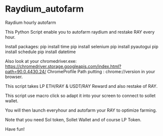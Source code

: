 # Raydium_autofarm
Raydium hourly autofarm

This Python Script enable you to autofarm raydium and restake RAY every hour.

Install packages:
pip install time
pip install selenium
pip install pyautogui
pip install schedule
pip install datetime

Also look at your chromedriver.exe: https://chromedriver.storage.googleapis.com/index.html?path=90.0.4430.24/ 
ChromeProfile Path putting : chrome://version in your browser.

This script takes LP ETH/RAY & USDT/RAY Reward and also restake of RAY.

This script use macro click so adapt it into your screen to connect to sollet wallet.

You will then launch everyhour and autofarm your RAY to optimize farming.

Note that you need Sol token, Sollet Wallet and of course LP Token.

Have fun!
